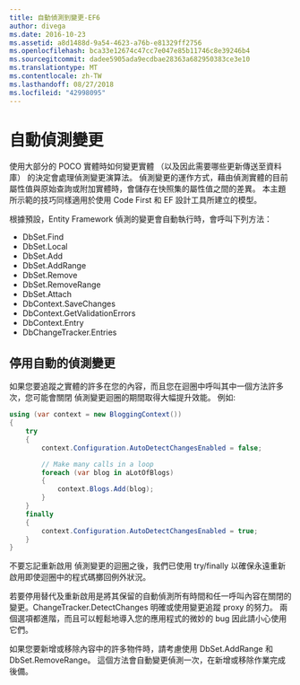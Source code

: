 ```yaml
---
title: 自動偵測到變更-EF6
author: divega
ms.date: 2016-10-23
ms.assetid: a8d1488d-9a54-4623-a76b-e81329ff2756
ms.openlocfilehash: bca33e12674c47cc7e047e85b11746c8e39246b4
ms.sourcegitcommit: dadee5905ada9ecdbae28363a682950383ce3e10
ms.translationtype: MT
ms.contentlocale: zh-TW
ms.lasthandoff: 08/27/2018
ms.locfileid: "42998095"
---
```

# <a name="automatic-detect-changes"></a>自動偵測變更
使用大部分的 POCO 實體時如何變更實體 （以及因此需要哪些更新傳送至資料庫） 的決定會處理偵測變更演算法。 偵測變更的運作方式，藉由偵測實體的目前屬性值與原始查詢或附加實體時，會儲存在快照集的屬性值之間的差異。 本主題所示範的技巧同樣適用於使用 Code First 和 EF 設計工具所建立的模型。  

根據預設，Entity Framework 偵測的變更會自動執行時，會呼叫下列方法：  

- DbSet.Find  
- DbSet.Local  
- DbSet.Add  
- DbSet.AddRange
- DbSet.Remove  
- DbSet.RemoveRange
- DbSet.Attach  
- DbContext.SaveChanges  
- DbContext.GetValidationErrors  
- DbContext.Entry  
- DbChangeTracker.Entries  

## <a name="disabling-automatic-detection-of-changes"></a>停用自動的偵測變更  

如果您要追蹤之實體的許多在您的內容，而且您在迴圈中呼叫其中一個方法許多次，您可能會關閉 偵測變更迴圈的期間取得大幅提升效能。 例如:   

``` csharp
using (var context = new BloggingContext())
{
    try
    {
        context.Configuration.AutoDetectChangesEnabled = false;

        // Make many calls in a loop
        foreach (var blog in aLotOfBlogs)
        {
            context.Blogs.Add(blog);
        }
    }
    finally
    {
        context.Configuration.AutoDetectChangesEnabled = true;
    }
}
```  

不要忘記重新啟用 偵測變更的迴圈之後，我們已使用 try/finally 以確保永遠重新啟用即使迴圈中的程式碼擲回例外狀況。  

若要停用替代及重新啟用是將其保留的自動偵測所有時間和任一呼叫內容在關閉的變更。ChangeTracker.DetectChanges 明確或使用變更追蹤 proxy 的努力。 兩個選項都進階，而且可以輕鬆地導入您的應用程式的微妙的 bug 因此請小心使用它們。  

如果您要新增或移除內容中的許多物件時，請考慮使用 DbSet.AddRange 和 DbSet.RemoveRange。 這個方法會自動變更偵測一次，在新增或移除作業完成後備。 
